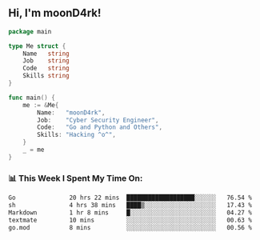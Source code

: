 <h2> Hi, I'm moonD4rk!</h2>

```go
package main

type Me struct {
	Name   string
	Job    string
	Code   string
	Skills string
}

func main() {
	me := &Me{
		Name:   "moonD4rk",
		Job:    "Cyber Security Engineer",
		Code:   "Go and Python and Others",
		Skills: "Hacking ^o^",
	}
	_ = me
}
```

<h3>📊 This Week I Spent My Time On:</h3>
<!-- <img align='right' src="https://github-readme-stats.vercel.app/api?username=moond4rk&show_icons=true&theme=radical", width="300" height="150"> -->

<!--START_SECTION:waka-->

```txt
Go               20 hrs 22 mins  ███████████████████░░░░░░   76.54 %
sh               4 hrs 38 mins   ████▒░░░░░░░░░░░░░░░░░░░░   17.43 %
Markdown         1 hr 8 mins     █░░░░░░░░░░░░░░░░░░░░░░░░   04.27 %
textmate         10 mins         ░░░░░░░░░░░░░░░░░░░░░░░░░   00.63 %
go.mod           8 mins          ░░░░░░░░░░░░░░░░░░░░░░░░░   00.56 %
```

<!--END_SECTION:waka-->

